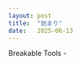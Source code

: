 ```yaml
---
layout: post
title:  "始まり"
date:   2025-06-13
---
```


<p class="intro"><span class="dropcap">B</span>reakable Tools - </p>
